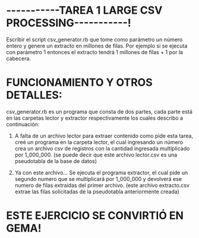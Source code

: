 # -----------TAREA 1 LARGE CSV PROCESSING-----------!

Escribir el script csv_generator.rb que tome como parámetro un número entero y genere un extracto en millones de filas. Por ejemplo si se ejecuta con parámetro 1 entonces el extracto tendrá 1 millones de filas + 1 por la cabecera.

# FUNCIONAMIENTO Y OTROS DETALLES:

csv_generator.rb es un programa que consta de dos partes, cada parte está en las carpetas lector y extractor respectivamente los cuales describo a continuación:

1) A falta de un archivo lector para extraer contenido como pide esta tarea, creé un programa en la carpeta lector, el cual ingresando un número crea un archivo csv de registros con la cantidad ingresada multiplicado por 1_000_000. (se puede decir que este archivo lector.csv es una pseudotabla de la base de datos)

2) Ya con este archivo... Se ejecuta el programa extractor, el cual pide un segundo numero que se multiplicará por 1_000_000 y devolverá ese numero de filas extraidas del primer archivo. (este archivo extracto.csv extrae las filas solicitadas de la pseudotabla anteriormente creada)

# ESTE EJERCICIO SE CONVIRTIÓ EN GEMA!